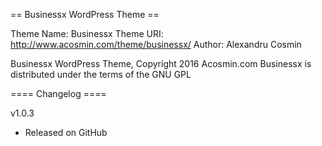 == Businessx WordPress Theme ==

Theme Name: Businessx
Theme URI: http://www.acosmin.com/theme/businessx/
Author: Alexandru Cosmin

Businessx WordPress Theme, Copyright 2016 Acosmin.com
Businessx is distributed under the terms of the GNU GPL

==== Changelog ====

v1.0.3
* Released on GitHub
